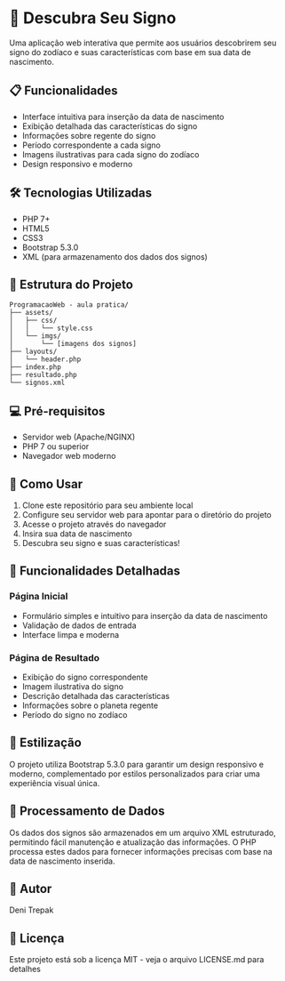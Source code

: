 # 🌟 Descubra Seu Signo

Uma aplicação web interativa que permite aos usuários descobrirem seu signo do zodíaco e suas características com base em sua data de nascimento.

## 📋 Funcionalidades

- Interface intuitiva para inserção da data de nascimento
- Exibição detalhada das características do signo
- Informações sobre regente do signo
- Período correspondente a cada signo
- Imagens ilustrativas para cada signo do zodíaco
- Design responsivo e moderno

## 🛠️ Tecnologias Utilizadas

- PHP 7+
- HTML5
- CSS3
- Bootstrap 5.3.0
- XML (para armazenamento dos dados dos signos)

## 📁 Estrutura do Projeto

```
ProgramacaoWeb - aula pratica/
├── assets/
│   ├── css/
│   │   └── style.css
│   └── imgs/
│       └── [imagens dos signos]
├── layouts/
│   └── header.php
├── index.php
├── resultado.php
└── signos.xml
```

## 💻 Pré-requisitos

- Servidor web (Apache/NGINX)
- PHP 7 ou superior
- Navegador web moderno

## 🚀 Como Usar

1. Clone este repositório para seu ambiente local
2. Configure seu servidor web para apontar para o diretório do projeto
3. Acesse o projeto através do navegador
4. Insira sua data de nascimento
5. Descubra seu signo e suas características!

## 📝 Funcionalidades Detalhadas

### Página Inicial
- Formulário simples e intuitivo para inserção da data de nascimento
- Validação de dados de entrada
- Interface limpa e moderna

### Página de Resultado
- Exibição do signo correspondente
- Imagem ilustrativa do signo
- Descrição detalhada das características
- Informações sobre o planeta regente
- Período do signo no zodíaco

## 🎨 Estilização

O projeto utiliza Bootstrap 5.3.0 para garantir um design responsivo e moderno, complementado por estilos personalizados para criar uma experiência visual única.

## 🔄 Processamento de Dados

Os dados dos signos são armazenados em um arquivo XML estruturado, permitindo fácil manutenção e atualização das informações. O PHP processa estes dados para fornecer informações precisas com base na data de nascimento inserida.

## 👥 Autor

Deni Trepak

## 📄 Licença

Este projeto está sob a licença MIT - veja o arquivo LICENSE.md para detalhes
